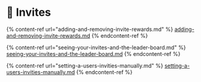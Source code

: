 # 🤠 Invites

{% content-ref url="adding-and-removing-invite-rewards.md" %}
[adding-and-removing-invite-rewards.md](adding-and-removing-invite-rewards.md)
{% endcontent-ref %}

{% content-ref url="seeing-your-invites-and-the-leader-board.md" %}
[seeing-your-invites-and-the-leader-board.md](seeing-your-invites-and-the-leader-board.md)
{% endcontent-ref %}

{% content-ref url="setting-a-users-invities-manually.md" %}
[setting-a-users-invities-manually.md](setting-a-users-invities-manually.md)
{% endcontent-ref %}
